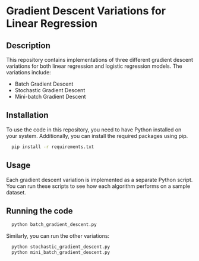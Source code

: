# Gradient Descent Variations for Linear Regression
## Description
This repository contains implementations of three different gradient descent variations for both linear regression and logistic regression models. The variations include:
- Batch Gradient Descent
- Stochastic Gradient Descent
- Mini-batch Gradient Descent
## Installation
To use the code in this repository, you need to have Python installed on your system. Additionally, you can install the required packages using pip.

```bash
  pip install -r requirements.txt
```

## Usage
Each gradient descent variation is implemented as a separate Python script. You can run these scripts to see how each algorithm performs on a sample dataset.

## Running the code

```bash
  python batch_gradient_descent.py
```
Similarly, you can run the other variations:

```bash
  python stochastic_gradient_descent.py
  python mini_batch_gradient_descent.py
```

